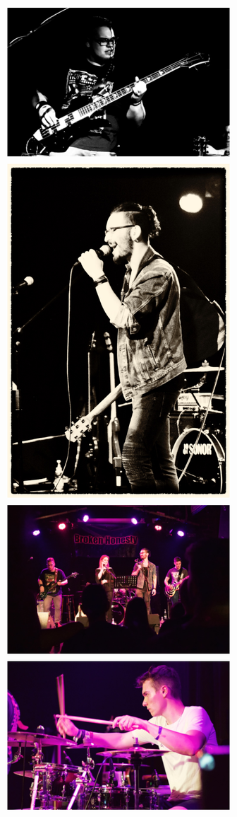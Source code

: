 ---
---

![Broken Honesty](assets/img/work/brokenhonesty/brokenhonesty1.jpg)

![Broken Honesty](assets/img/work/brokenhonesty/brokenhonesty2.jpg)

![Broken Honesty](assets/img/work/brokenhonesty/brokenhonesty3.jpg)

![Broken Honesty](assets/img/work/brokenhonesty/brokenhonesty4.jpg)
